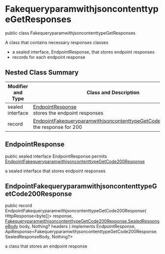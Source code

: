 # FakequeryparamwithjsoncontenttypeGetResponses

public class FakequeryparamwithjsoncontenttypeGetResponses

A class that contains necessary responses classes
- a sealed interface, EndpointResponse, that stores endpoint responses
- records for each endpoint response

## Nested Class Summary
| Modifier and Type | Class and Description |
| ----------------- | --------------------- |
| sealed interface | [EndpointResponse](#endpointresponse)<br> stores the endpoint responses |
| record | [EndpointFakequeryparamwithjsoncontenttypeGetCode200Response](#endpointfakequeryparamwithjsoncontenttypegetcode200response)<br> the response for 200 |

## EndpointResponse
public sealed interface EndpointResponse permits<br>
[EndpointFakequeryparamwithjsoncontenttypeGetCode200Response](#endpointfakequeryparamwithjsoncontenttypegetcode200response)

a sealed interface that stores endpoint responses

## EndpointFakequeryparamwithjsoncontenttypeGetCode200Response
public record EndpointFakequeryparamwithjsoncontenttypeGetCode200Response(
    HttpResponse<byte[]> response,
    [FakequeryparamwithjsoncontenttypeGetCode200Response.SealedResponseBody](../../../paths/fakequeryparamwithjsoncontenttype/get/responses/FakequeryparamwithjsoncontenttypeGetCode200Response.md#sealedresponsebody) body,
    Nothing? headers
) implements EndpointResponse, ApiResponse<FakequeryparamwithjsoncontenttypeGetCode200Response.SealedResponseBody, Nothing?><br>

a class that stores an endpoint response

